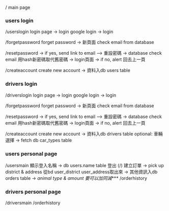 /
main page

### users login 
/userslogin
login page -> login
google login -> login

   /forgetpassword
forget password -> 新頁面 check email from database 

   /resetpassword 
-> if yes, send link to email —> 重設密碼 -> database check email 用hash新密碼取代舊密碼 -> login頁面
-> if no, alert 回去上一頁

   /createaccount
create new account -> 資料入db users table

### drivers login 
/driverslogin
login page -> login
google login -> login

   /forgetpassword
   forget password -> 新頁面 check email from database 

   /resetpassword 
   -> if yes, send link to email —> 重設密碼 -> database check email 用hash新密碼取代舊密碼 -> login頁面
   -> if no, alert 回去上一頁

   /createaccount
   create new account -> 資料入db drivers table
   optional: 車輛選擇 -> fetch db car_types table

### users personal page
/usersmain
顯示登入名稱 -> db users.name table
登出 (/)
建立訂單 
-> pick up district & address 從bd user_district user_address取出來
-> 其他資訊入db orders table
-> *animal type & amount 要可以加同減****
    /orderhistory

### drivers personal page
/driversmain
     /orderhistory


